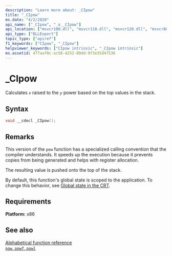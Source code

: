 ```yaml
---
description: "Learn more about: _CIpow"
title: "_CIpow"
ms.date: "4/2/2020"
api_name: ["_CIpow", "_o__CIpow"]
api_location: ["msvcr100.dll", "msvcr110.dll", "msvcr120.dll", "msvcr80.dll", "msvcr110_clr0400.dll", "msvcrt.dll", "msvcr90.dll", "api-ms-win-crt-math-l1-1-0.dll", "api-ms-win-crt-private-l1-1-0.dll"]
api_type: ["DLLExport"]
topic_type: ["apiref"]
f1_keywords: ["CIpow", "_CIpow"]
helpviewer_keywords: ["CIpow intrinsic", "_CIpow intrinsic"]
ms.assetid: 477aaf0c-ac58-4252-89dd-9f3e35d47536
---
```

# _CIpow

Calculates *`x`* raised to the *`y`* power based on the top values in the stack.

## Syntax

```cpp
void __cdecl _CIpow();
```

## Remarks

This version of the `pow` function has a specialized calling convention that the compiler understands. It speeds up the execution because it prevents copies from being generated and helps with register allocation.

The resulting value is pushed onto the top of the stack.

By default, this function's global state is scoped to the application. To change this behavior, see [Global state in the CRT](global-state.md).

## Requirements

**Platform:** x86

## See also

[Alphabetical function reference](./reference/crt-alphabetical-function-reference.md)\
[`pow`, `powf`, `powl`](./reference/pow-powf-powl.md)
